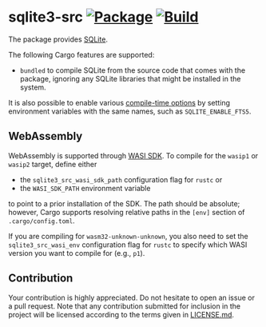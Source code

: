 # sqlite3-src [![Package][package-img]][package-url] [![Build][build-img]][build-url]

The package provides [SQLite].

The following Cargo features are supported:

* `bundled` to compile SQLite from the source code that comes with the package,
  ignoring any SQLite libraries that might be installed in the system.

It is also possible to enable various [compile-time options] by setting
environment variables with the same names, such as
`SQLITE_ENABLE_FTS5`.

## WebAssembly

WebAssembly is supported through [WASI SDK]. To compile for the `wasip1` or
`wasip2` target, define either

* the `sqlite3_src_wasi_sdk_path` configuration flag for `rustc` or
* the `WASI_SDK_PATH` environment variable

to point to a prior installation of the SDK. The path should be absolute;
however, Cargo supports resolving relative paths in the `[env]` section of
`.cargo/config.toml`.

If you are compiling for `wasm32-unknown-unknown`, you also need to set the
`sqlite3_src_wasi_env` configuration flag for `rustc` to specify which WASI
version you want to compile for (e.g., `p1`).

## Contribution

Your contribution is highly appreciated. Do not hesitate to open an issue or a
pull request. Note that any contribution submitted for inclusion in the project
will be licensed according to the terms given in [LICENSE.md](LICENSE.md).

[SQLite]: https://sqlite.org
[compile-time options]: https://www.sqlite.org/compile.html
[WASI SDK]: https://github.com/WebAssembly/wasi-sdk/releases

[build-img]: https://github.com/stainless-steel/sqlite3-src/workflows/build/badge.svg
[build-url]: https://github.com/stainless-steel/sqlite3-src/actions/workflows/build.yml
[package-img]: https://img.shields.io/crates/v/sqlite3-src.svg
[package-url]: https://crates.io/crates/sqlite3-src
